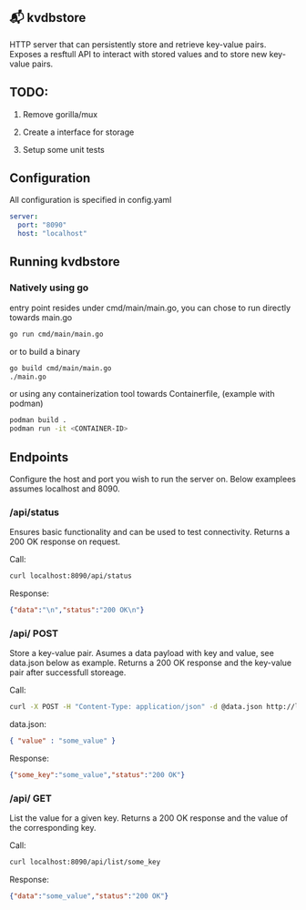 ## 📬  kvdbstore
HTTP server that can persistently store and retrieve key-value pairs. Exposes a resftull API to interact with stored values and to store new key-value pairs.


## TODO:

1. Remove gorilla/mux

2. Create a interface for storage

3. Setup some unit tests 

## Configuration
All configuration is specified in config.yaml

```yaml
server:
  port: "8090"
  host: "localhost"
```

## Running kvdbstore

### Natively using go

entry point resides under cmd/main/main.go, you can chose to run directly towards main.go


```bash
go run cmd/main/main.go
```

or to build a binary
```bash
go build cmd/main/main.go
./main.go
```

or using any containerization tool towards Containerfile, (example with podman)
```bash
podman build .
podman run -it <CONTAINER-ID>
```

## Endpoints
Configure the host and port you wish to run the server on. Below examplees assumes localhost and 8090.

### /api/status
Ensures basic functionality and can be used to test connectivity. Returns a 200 OK response on request.

Call:
```bash
curl localhost:8090/api/status
```

Response:
```json
{"data":"\n","status":"200 OK\n"}
```

### /api/ POST
Store a key-value pair. Asumes a data payload with key and value, see data.json below as example. Returns a 200 OK response and the key-value pair after successfull storeage.

Call:
```bash
curl -X POST -H "Content-Type: application/json" -d @data.json http://localhost:8090/api/some_key
```

data.json:
```json
{ "value" : "some_value" }
```

Response:
```json
{"some_key":"some_value","status":"200 OK"}
```

### /api/ GET
List the value for a given key. Returns a 200 OK response and the value of the corresponding key.

Call:
```bash
curl localhost:8090/api/list/some_key
```

Response:
```json
{"data":"some_value","status":"200 OK"}
```
